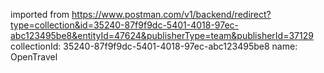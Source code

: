 imported from https://www.postman.com/v1/backend/redirect?type=collection&id=35240-87f9f9dc-5401-4018-97ec-abc123495be8&entityId=47624&publisherType=team&publisherId=37129
collectionId: 35240-87f9f9dc-5401-4018-97ec-abc123495be8
name: OpenTravel